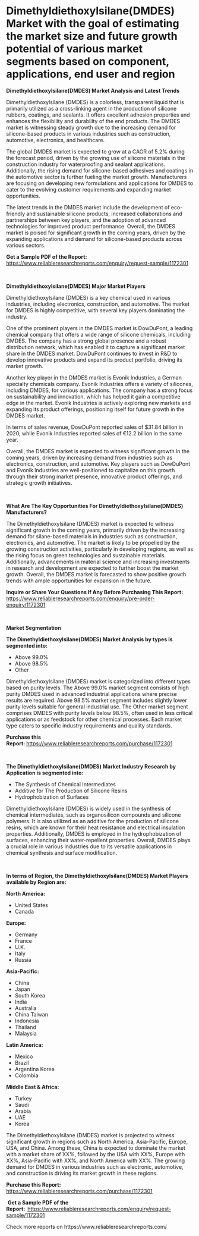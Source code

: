 <p><h1>Dimethyldiethoxylsilane(DMDES) Market with the goal of estimating the market size and future growth potential of various market segments based on component, applications, end user and region</h1></p><p><strong>Dimethyldiethoxylsilane(DMDES) Market Analysis and Latest Trends</strong></p>
<p><p>Dimethyldiethoxylsilane (DMDES) is a colorless, transparent liquid that is primarily utilized as a cross-linking agent in the production of silicone rubbers, coatings, and sealants. It offers excellent adhesion properties and enhances the flexibility and durability of the end products. The DMDES market is witnessing steady growth due to the increasing demand for silicone-based products in various industries such as construction, automotive, electronics, and healthcare.</p><p>The global DMDES market is expected to grow at a CAGR of 5.2% during the forecast period, driven by the growing use of silicone materials in the construction industry for waterproofing and sealant applications. Additionally, the rising demand for silicone-based adhesives and coatings in the automotive sector is further fueling the market growth. Manufacturers are focusing on developing new formulations and applications for DMDES to cater to the evolving customer requirements and expanding market opportunities.</p><p>The latest trends in the DMDES market include the development of eco-friendly and sustainable silicone products, increased collaborations and partnerships between key players, and the adoption of advanced technologies for improved product performance. Overall, the DMDES market is poised for significant growth in the coming years, driven by the expanding applications and demand for silicone-based products across various sectors.</p></p>
<p><strong>Get a Sample PDF of the Report:&nbsp;</strong> <a href="https://www.reliableresearchreports.com/enquiry/request-sample/1172301">https://www.reliableresearchreports.com/enquiry/request-sample/1172301</a></p>
<p>&nbsp;</p>
<p><strong>Dimethyldiethoxylsilane(DMDES) Major Market Players</strong></p>
<p><p>Dimethyldiethoxylsilane (DMDES) is a key chemical used in various industries, including electronics, construction, and automotive. The market for DMDES is highly competitive, with several key players dominating the industry.</p><p>One of the prominent players in the DMDES market is DowDuPont, a leading chemical company that offers a wide range of silicone chemicals, including DMDES. The company has a strong global presence and a robust distribution network, which has enabled it to capture a significant market share in the DMDES market. DowDuPont continues to invest in R&D to develop innovative products and expand its product portfolio, driving its market growth.</p><p>Another key player in the DMDES market is Evonik Industries, a German specialty chemicals company. Evonik Industries offers a variety of silicones, including DMDES, for various applications. The company has a strong focus on sustainability and innovation, which has helped it gain a competitive edge in the market. Evonik Industries is actively exploring new markets and expanding its product offerings, positioning itself for future growth in the DMDES market.</p><p>In terms of sales revenue, DowDuPont reported sales of $31.84 billion in 2020, while Evonik Industries reported sales of €12.2 billion in the same year.</p><p>Overall, the DMDES market is expected to witness significant growth in the coming years, driven by increasing demand from industries such as electronics, construction, and automotive. Key players such as DowDuPont and Evonik Industries are well-positioned to capitalize on this growth through their strong market presence, innovative product offerings, and strategic growth initiatives.</p></p>
<p>&nbsp;</p>
<p><strong>What Are The Key Opportunities For Dimethyldiethoxylsilane(DMDES) Manufacturers?</strong></p>
<p><p>The Dimethyldiethoxylsilane (DMDES) market is expected to witness significant growth in the coming years, primarily driven by the increasing demand for silane-based materials in industries such as construction, electronics, and automotive. The market is likely to be propelled by the growing construction activities, particularly in developing regions, as well as the rising focus on green technologies and sustainable materials. Additionally, advancements in material science and increasing investments in research and development are expected to further boost the market growth. Overall, the DMDES market is forecasted to show positive growth trends with ample opportunities for expansion in the future.</p></p>
<p><strong>Inquire or Share Your Questions If Any Before Purchasing This Report:</strong> <a href="https://www.reliableresearchreports.com/enquiry/pre-order-enquiry/1172301">https://www.reliableresearchreports.com/enquiry/pre-order-enquiry/1172301</a></p>
<p>&nbsp;</p>
<p><strong>Market Segmentation</strong></p>
<p><strong>The Dimethyldiethoxylsilane(DMDES) Market Analysis by types is segmented into:</strong></p>
<p><ul><li>Above 99.0%</li><li>Above 98.5%</li><li>Other</li></ul></p>
<p><p>Dimethyldiethoxylsilane (DMDES) market is categorized into different types based on purity levels. The Above 99.0% market segment consists of high purity DMDES used in advanced industrial applications where precise results are required. Above 98.5% market segment includes slightly lower purity levels suitable for general industrial use. The Other market segment comprises DMDES with purity levels below 98.5%, often used in less critical applications or as feedstock for other chemical processes. Each market type caters to specific industry requirements and quality standards.</p></p>
<p><strong>Purchase this Report:&nbsp;</strong><a href="https://www.reliableresearchreports.com/purchase/1172301">https://www.reliableresearchreports.com/purchase/1172301</a></p>
<p>&nbsp;</p>
<p><strong>The Dimethyldiethoxylsilane(DMDES) Market Industry Research by Application is segmented into:</strong></p>
<p><ul><li>The Synthesis of Chemical Intermediates</li><li>Additive for The Production of Silicone Resins</li><li>Hydrophobization of Surfaces</li></ul></p>
<p><p>Dimethyldiethoxylsilane (DMDES) is widely used in the synthesis of chemical intermediates, such as organosilicon compounds and silicone polymers. It is also utilized as an additive for the production of silicone resins, which are known for their heat resistance and electrical insulation properties. Additionally, DMDES is employed in the hydrophobization of surfaces, enhancing their water-repellent properties. Overall, DMDES plays a crucial role in various industries due to its versatile applications in chemical synthesis and surface modification.</p></p>
<p>&nbsp;</p>
<p><strong>In terms of Region, the Dimethyldiethoxylsilane(DMDES) Market Players available by Region are:</strong></p>
<p>
    <p> <strong> North America: </strong>
        <ul>
            <li>United States</li>
            <li>Canada</li>
        </ul>
        </p> 
    <p> <strong> Europe: </strong>
        <ul>
            <li>Germany</li>
            <li>France</li>
            <li>U.K.</li>
            <li>Italy</li>
            <li>Russia</li>
        </ul>
        </p> 
    <p> <strong> Asia-Pacific: </strong>
        <ul>
            <li>China</li>
            <li>Japan</li>
            <li>South Korea</li>
            <li>India</li>
            <li>Australia</li>
            <li>China Taiwan</li>
            <li>Indonesia</li>
            <li>Thailand</li>
            <li>Malaysia</li>
        </ul>
        </p> 
    <p> <strong> Latin America: </strong>
        <ul>
            <li>Mexico</li>
            <li>Brazil</li>
            <li>Argentina Korea</li>
            <li>Colombia</li>
        </ul>
        </p> 
    <p> <strong> Middle East & Africa: </strong>
        <ul>
            <li>Turkey</li>
            <li>Saudi</li>
            <li>Arabia</li>
            <li>UAE</li>
            <li>Korea</li>
        </ul>
    </p>
    </p>
<p><p>The Dimethyldiethoxylsilane (DMDES) market is projected to witness significant growth in regions such as North America, Asia-Pacific, Europe, USA, and China. Among these, China is expected to dominate the market with a market share of XX%, followed by the USA with XX%, Europe with XX%, Asia-Pacific with XX%, and North America with XX%. The growing demand for DMDES in various industries such as electronic, automotive, and construction is driving its market growth in these regions.</p></p>
<p><strong>Purchase this Report: </strong><a href="https://www.reliableresearchreports.com/purchase/1172301">https://www.reliableresearchreports.com/purchase/1172301</a></p>
<p>&nbsp;<strong>Get a Sample PDF of the Report:&nbsp;&nbsp;</strong><a href="https://www.reliableresearchreports.com/enquiry/request-sample/1172301">https://www.reliableresearchreports.com/enquiry/request-sample/1172301</a></p>
<p><strong></strong></p>
<p>Check more reports on https://www.reliableresearchreports.com/</p>